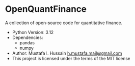 # OpenQuantFinance
A collection of open-source code for quantitative finance.

- Python Version: 3.12
- Dependencies:
  - pandas
  - numpy
- Author: Mustafa I. Hussain <h.mustafa.mail@gmail.com>
- This project is licensed under the terms of the MIT license
